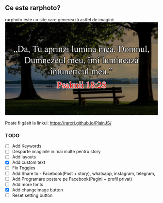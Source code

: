 ## Ce este rarphoto? ##
rarphoto este un site care generează astfel de imagini:
![Imagine generată de rarphoto](https://github.com/rarcri/PlainJS/blob/master/sample.png?raw=true)

Poate fi găsit la linkul: https://rarcri.github.io/PlainJS/




### TODO ###
- [ ] Add Keywords
- [ ] Desparte imaginile in mai multe pentru story
- [ ] Add layouts
- [x] Add custom text
- [ ] Fix Toggles
- [ ] Add Share to - Facebook(Post + story), whatsapp, instagram, telegram,
- [ ] Add Programare postare pe Facebook(Pagini + profil privat)
- [ ] Add more fonts
- [x] Add changeImage button
- [ ] Reset setting button
